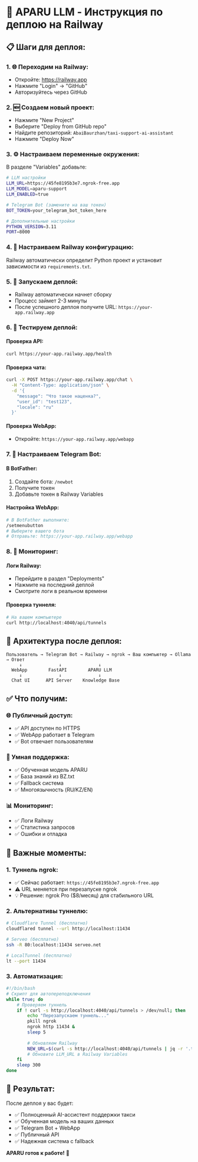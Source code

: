 # 🚀 APARU LLM - Инструкция по деплою на Railway

## 📋 **Шаги для деплоя:**

### **1. 🌐 Переходим на Railway:**
- Откройте: https://railway.app
- Нажмите "Login" → "GitHub"
- Авторизуйтесь через GitHub

### **2. 🆕 Создаем новый проект:**
- Нажмите "New Project"
- Выберите "Deploy from GitHub repo"
- Найдите репозиторий: `AbaiBaurzhan/taxi-support-ai-assistant`
- Нажмите "Deploy Now"

### **3. ⚙️ Настраиваем переменные окружения:**
В разделе "Variables" добавьте:

```bash
# LLM настройки
LLM_URL=https://45fe8195b3e7.ngrok-free.app
LLM_MODEL=aparu-support
LLM_ENABLED=true

# Telegram Bot (замените на ваш токен)
BOT_TOKEN=your_telegram_bot_token_here

# Дополнительные настройки
PYTHON_VERSION=3.11
PORT=8000
```

### **4. 🔧 Настраиваем Railway конфигурацию:**

Railway автоматически определит Python проект и установит зависимости из `requirements.txt`.

### **5. 🚀 Запускаем деплой:**
- Railway автоматически начнет сборку
- Процесс займет 2-3 минуты
- После успешного деплоя получите URL: `https://your-app.railway.app`

### **6. 🧪 Тестируем деплой:**

#### **Проверка API:**
```bash
curl https://your-app.railway.app/health
```

#### **Проверка чата:**
```bash
curl -X POST https://your-app.railway.app/chat \
  -H "Content-Type: application/json" \
  -d '{
    "message": "Что такое наценка?",
    "user_id": "test123",
    "locale": "ru"
  }'
```

#### **Проверка WebApp:**
- Откройте: `https://your-app.railway.app/webapp`

### **7. 🤖 Настраиваем Telegram Bot:**

#### **В BotFather:**
1. Создайте бота: `/newbot`
2. Получите токен
3. Добавьте токен в Railway Variables

#### **Настройка WebApp:**
```bash
# В BotFather выполните:
/setmenubutton
# Выберите вашего бота
# Отправьте: https://your-app.railway.app/webapp
```

### **8. 🔄 Мониторинг:**

#### **Логи Railway:**
- Перейдите в раздел "Deployments"
- Нажмите на последний деплой
- Смотрите логи в реальном времени

#### **Проверка туннеля:**
```bash
# На вашем компьютере
curl http://localhost:4040/api/tunnels
```

## 🎯 **Архитектура после деплоя:**

```
Пользователь → Telegram Bot → Railway → ngrok → Ваш компьютер → Ollama → Ответ
     ↓              ↓              ↓
  WebApp        FastAPI        APARU LLM
     ↓              ↓              ↓
  Chat UI      API Server    Knowledge Base
```

## ✅ **Что получим:**

### **🌐 Публичный доступ:**
- ✅ API доступен по HTTPS
- ✅ WebApp работает в Telegram
- ✅ Bot отвечает пользователям

### **🧠 Умная поддержка:**
- ✅ Обученная модель APARU
- ✅ База знаний из BZ.txt
- ✅ Fallback система
- ✅ Многоязычность (RU/KZ/EN)

### **📊 Мониторинг:**
- ✅ Логи Railway
- ✅ Статистика запросов
- ✅ Ошибки и отладка

## 🚨 **Важные моменты:**

### **1. Туннель ngrok:**
- ✅ Сейчас работает: `https://45fe8195b3e7.ngrok-free.app`
- ⚠️ URL меняется при перезапуске ngrok
- 💡 Решение: ngrok Pro ($8/месяц) для стабильного URL

### **2. Альтернативы туннелю:**
```bash
# Cloudflare Tunnel (бесплатно)
cloudflared tunnel --url http://localhost:11434

# Serveo (бесплатно)
ssh -R 80:localhost:11434 serveo.net

# LocalTunnel (бесплатно)
lt --port 11434
```

### **3. Автоматизация:**
```bash
#!/bin/bash
# Скрипт для автопереподключения
while true; do
    # Проверяем туннель
    if ! curl -s http://localhost:4040/api/tunnels > /dev/null; then
        echo "Перезапускаем туннель..."
        pkill ngrok
        ngrok http 11434 &
        sleep 5
        
        # Обновляем Railway
        NEW_URL=$(curl -s http://localhost:4040/api/tunnels | jq -r '.tunnels[0].public_url')
        # Обновите LLM_URL в Railway Variables
    fi
    sleep 300
done
```

## 🎉 **Результат:**

После деплоя у вас будет:
- ✅ Полноценный AI-ассистент поддержки такси
- ✅ Обученная модель на ваших данных
- ✅ Telegram Bot + WebApp
- ✅ Публичный API
- ✅ Надежная система с fallback

**APARU готов к работе!** 🚀
